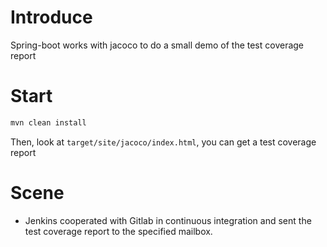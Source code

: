 # Introduce
Spring-boot works with jacoco to do a small demo of the test coverage report
# Start
```powershell
mvn clean install
```
Then, look at ``target/site/jacoco/index.html``, you can get a test coverage report
# Scene
 - Jenkins cooperated with Gitlab in continuous integration and sent the test coverage report to the specified mailbox.
